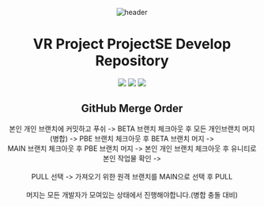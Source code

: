 <div align="center">

![header](https://capsule-render.vercel.app/api?type=waving&height=300&color=gradient&text=Project%20SE)
<h1>VR Project ProjectSE Develop Repository</h1>
<p align="center">
  <img src="https://img.shields.io/badge/Unity-000000?style=for-the-badge&logo=unity&logoColor=white"/>
  <img src="https://img.shields.io/badge/Team_Project-FF4154?style=for-the-badge&logo=git&logoColor=white"/>
  <img src="https://img.shields.io/badge/Game_Development-4B32C3?style=for-the-badge&logo=gamemaker&logoColor=white"/>
</p>

<h2>GitHub Merge Order</h2>
본인 개인 브랜치에 커밋하고 푸쉬 -> BETA 브랜치 체크아웃 후 모든 개인브랜치 머지(병합) -> PBE 브랜치 체크아웃 후 BETA 브랜치 머지 -> 
<br>MAIN 브랜치 체크아웃 후 PBE 브랜치 머지 -> 본인 개인 브랜치 체크아웃 후 유니티로 본인 작업물 확인 -></br>
<br>PULL 선택 -> 가져오기 위한 원격 브랜치를 MAIN으로 선택 후 PULL</br>
<br>머지는 모든 개발자가 모여있는 상태에서 진행해야합니다.(병합 충돌 대비)</br>
